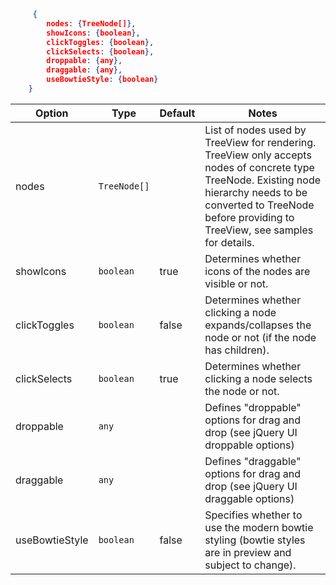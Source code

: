 ```json
     {
        nodes: {TreeNode[]},
        showIcons: {boolean},
        clickToggles: {boolean},
        clickSelects: {boolean},
        droppable: {any},
        draggable: {any},
        useBowtieStyle: {boolean}
    }
```

| Option         | Type         | Default | Notes                                                                                                                                                                                                                 |
| -------------- | ------------ | ------- | --------------------------------------------------------------------------------------------------------------------------------------------------------------------------------------------------------------------- |
| nodes          | `TreeNode[]` |         | List of nodes used by TreeView for rendering. TreeView only accepts nodes of concrete type TreeNode. Existing node hierarchy needs to be converted to TreeNode before providing to TreeView, see samples for details. |
| showIcons      | `boolean`    | true    | Determines whether icons of the nodes are visible or not.                                                                                                                                                             |
| clickToggles   | `boolean`    | false   | Determines whether clicking a node expands/collapses the node or not (if the node has children).                                                                                                                      |
| clickSelects   | `boolean`    | true    | Determines whether clicking a node selects the node or not.                                                                                                                                                           |
| droppable      | `any`        |         | Defines &quot;droppable&quot; options for drag and drop (see jQuery UI droppable options)                                                                                                                             |
| draggable      | `any`        |         | Defines &quot;draggable&quot; options for drag and drop (see jQuery UI draggable options)                                                                                                                             |
| useBowtieStyle | `boolean`    | false   | Specifies whether to use the modern bowtie styling (bowtie styles are in preview and subject to change).                                                                                                              |
